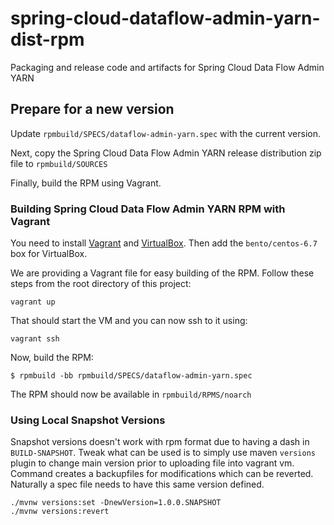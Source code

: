 # spring-cloud-dataflow-admin-yarn-dist-rpm

Packaging and release code and artifacts for Spring Cloud Data Flow Admin YARN

## Prepare for a new version

Update `rpmbuild/SPECS/dataflow-admin-yarn.spec` with the current version.

Next, copy the Spring Cloud Data Flow Admin YARN release distribution zip file to `rpmbuild/SOURCES`

Finally, build the RPM using Vagrant.


### Building Spring Cloud Data Flow Admin YARN RPM with Vagrant

You need to install [Vagrant](http://docs.vagrantup.com/v2/installation/) and [VirtualBox](https://www.virtualbox.org/wiki/Downloads). Then add the `bento/centos-6.7` box for VirtualBox.

We are providing a Vagrant file for easy building of the RPM. Follow these steps from the root directory of this project:

    vagrant up

That should start the VM and you can now ssh to it using:

    vagrant ssh

Now, build the RPM:

    $ rpmbuild -bb rpmbuild/SPECS/dataflow-admin-yarn.spec

The RPM should now be available in `rpmbuild/RPMS/noarch`

### Using Local Snapshot Versions

Snapshot versions doesn't work with rpm format due to having a dash in `BUILD-SNAPSHOT`.
Tweak what can be used is to simply use maven `versions` plugin to change main version
prior to uploading file into vagrant vm. Command creates a backupfiles for modifications
which can be reverted. Naturally a spec file needs to have this same version defined.

    ./mvnw versions:set -DnewVersion=1.0.0.SNAPSHOT
    ./mvnw versions:revert

